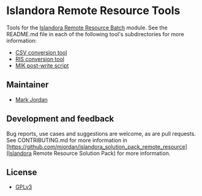 # Islandora Remote Resource Tools

Tools for the [Islandora Remote Resource Batch](https://github.com/mjordan/islandora_solution_pack_remote_resource/tree/7.x/modules/islandora_remote_resource_batch) module. See the README.md file in each of the following tool's subdirectories for more information:

* [CSV conversion tool](csv)
* [RIS conversion tool](ris)
* [MIK post-write script](mik)

## Maintainer

* [Mark Jordan](https://github.com/mjordan)

## Development and feedback

Bug reports, use cases and suggestions are welcome, as are pull requests. See CONTRIBUTING.md for more information in [https://github.com/mjordan/islandora_solution_pack_remote_resource](Islandora Remote Resource Solution Pack) for more information.

## License

* [GPLv3](http://www.gnu.org/licenses/gpl-3.0.txt)
